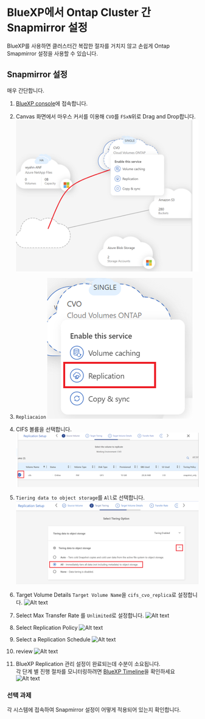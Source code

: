 # BlueXP에서 Ontap Cluster 간 Snapmirror 설정
BlueXP를 사용하면 클러스터간 복잡한 절자를 거치지 않고 손쉽게 Ontap Smapmirror 설정을 사용할 수 있습니다.

## Snapmirror 설정
매우 간단합니다.

1. [BlueXP console](https://cloudmanager.netapp.com)에 접속합니다.
2. Canvas 화면에서 마우스 커서를 이용해 ```CVO```를 ```FSxN```위로 Drag and Drop합니다.
![Alt text](./Images/Set_SnapMirror-0.png)

3. ```Repliacaion```
![Alt text](./Images/Set_SnapMirror-1.png)

4. CIFS 볼륨을 선택합니다.
![Alt text](./Images/Set_SnapMirror-2.png)

5. ```Tiering data to object storage```를 ```All```로 선택합니다.
![Alt text](./Images/Set_SnapMirror-3.png)

6. Target Volume Details
```Target Volume Name```을 ```cifs_cvo_replica```로 설정합니다.
![Alt text](./Images/Set_SnapMirror-4.png)

7. Select Max Transfer Rate 를 ```Unlimited```로 설정합니다.
![Alt text](./Images/Set_SnapMirror-5.png)

8. Select Replication Policy
![Alt text](./Images/Set_SnapMirror-6.png)

9. Select a Replication Schedule
![Alt text](./Images/Set_SnapMirror-7.png)

10. review
![Alt text](./Images/Set_SnapMirror-8.png)

11. BlueXP Replication 관리
설정이 완료되는데 수분이 소요됩니다.</br> 
각 단계 별 진행 절차를 모니터링하려면 [BlueXP Timeline](https://cloudmanager.netapp.com/timeline)을 확인하세요
![Alt text](./Images/Set_SnapMirror-9.png)

### 선택 과제
각 시스템에 접속하여 Snapmirror 설정이 어떻게 적용되어 있는지 확인합니다.



